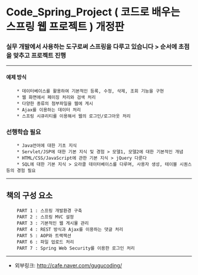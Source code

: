 # Code_Spring_Project ( 코드로 배우는 스프링 웹 프로젝트 ) 개정판
### 실무 개발에서 사용하는 도구로써 스프링을 다루고 있습니다 > 순서에 초점을 맞추고 프로젝트 진행


<hr/>


#### 예제 방식
```
    * 데이터베이스를 활용하여 기본적인 등록, 수정, 삭제, 조회 기능을 구현
    * 웹 화면에서 페이징 처리와 검색 처리
    * 다양한 종류의 첨부파일을 웹에 게시
    * Ajax를 이용하는 데이터 처리
    * 스프링 시큐리티를 이용해서 웹의 로그인/로그아웃 처리
```

### 선행학습 필요
```
    * Java언어에 대한 기초 지식
    * Servlet/JSP에 대한 기본 지식 및 경험 > 모델1, 모델2에 대한 기본적인 개념
    * HTML/CSS/JavaScript에 관한 기본 지식 > jQuery 다룬다
    * SQL에 대한 기본 지식 > 오라클 데이터베이스를 다루며, 사용자 생성, 테이블 시퀀스 등의 경험 필요
```

<hr/>


## 책의 구성 요소
```
    PART 1 : 스프링 개발환경 구축
    PART 2 : 스프링 MVC 설정
    PART 3 : 기본적인 웹 게시물 관리
    PART 4 : REST 방식과 Ajax를 이용하는 댓글 처리
    PART 5 : AOP와 트랙잭션
    PART 6 : 파일 업로드 처리
    PART 7 : Spring Web Security를 이용한 로그인 처리
```


<hr/>


* 외부링크: <http://cafe.naver.com/gugucoding/>
